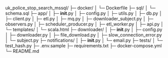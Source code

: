uk_police_stop_search_mssql/
├─ docker/
│  └─ Dockerfile
├─ sql/
│  └─ schema.sql
├─ app/
│  ├─ __init__.py
│  ├─ config.py
│  ├─ utils.py
│  ├─ db.py
│  ├─ client.py
│  ├─ etl.py
│  ├─ mq.py
│  ├─ downloader_subject.py
│  ├─ observers.py
│  ├─ scheduler_producer.py
│  ├─ etl_worker.py
│  ├─ api.py
│  └─ templates/
│     └─ scala.html
├─ downloader/
│  ├─ __init__.py
│  ├─ config.py
│  ├─ downloader.py
│  ├─ file_download.py
│  ├─ slow_connection_error.py
│  └─ subject.py
├─ notifications/
│  ├─ __init__.py
│  └─ email.py
├─ tests/
│  └─ test_hash.py
├─ .env.sample
├─ requirements.txt
├─ docker-compose.yml
└─ README.md
